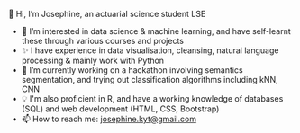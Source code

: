   👋 Hi, I’m Josephine, an actuarial science student LSE
 - 👀 I’m interested in data science & machine learning, and have self-learnt these through various courses and projects
 - ✨ I have experience in data visualisation, cleansing, natural language processing & mainly work with Python
 -  🌱 I’m currently working on a hackathon involving semantics segmentation, and trying out classification algorithms including kNN, CNN
 - 💡 I'm also proficient in R, and have a working knowledge of databases (SQL) and web development (HTML, CSS, Bootstrap)
 - 📫 How to reach me: josephine.kyt@gmail.com


